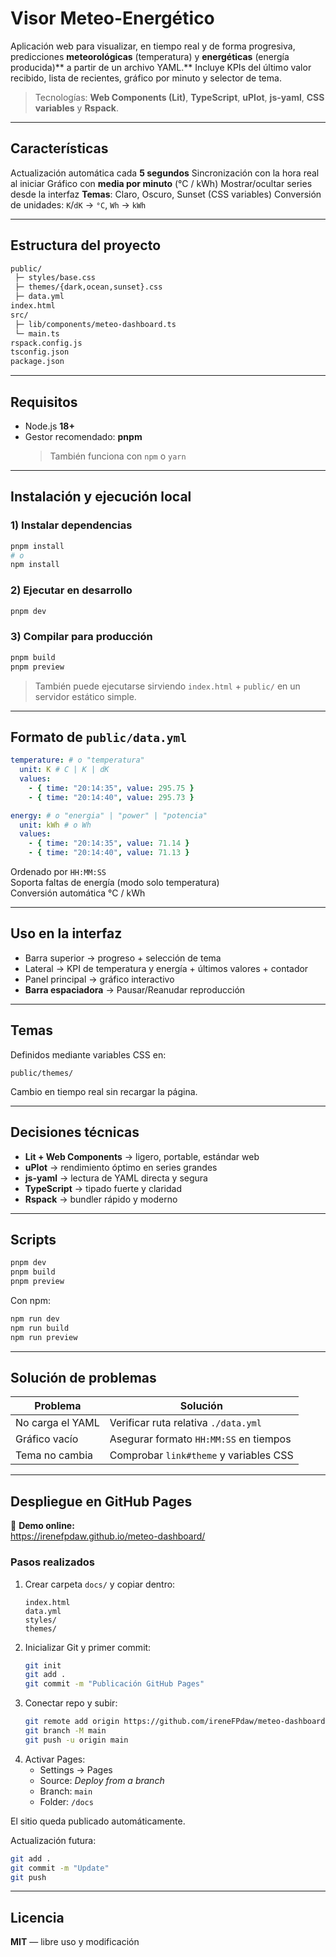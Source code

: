 # Visor Meteo-Energético

Aplicación web para visualizar, en tiempo real y de forma progresiva, predicciones **meteorológicas** (temperatura) y **energéticas** (energía producida)** a partir de un archivo YAML.** Incluye KPIs del último valor recibido, lista de recientes, gráfico por minuto y selector de tema.

> Tecnologías: **Web Components (Lit)**, **TypeScript**, **uPlot**, **js-yaml**, **CSS variables** y **Rspack**.

---

## Características

  Actualización automática cada **5 segundos**
  Sincronización con la hora real al iniciar
  Gráfico con **media por minuto** (°C / kWh)
  Mostrar/ocultar series desde la interfaz
  **Temas**: Claro, Oscuro, Sunset (CSS variables)
  Conversión de unidades: `K`/`dK` → `°C`, `Wh` → `kWh`

---

## Estructura del proyecto

```txt
public/
 ├─ styles/base.css
 ├─ themes/{dark,ocean,sunset}.css
 ├─ data.yml
index.html
src/
 ├─ lib/components/meteo-dashboard.ts
 └─ main.ts
rspack.config.js
tsconfig.json
package.json
```

---

## Requisitos

- Node.js **18+**
- Gestor recomendado: **pnpm**
  > También funciona con `npm` o `yarn`

---

## Instalación y ejecución local

### 1) Instalar dependencias

```bash
pnpm install
# o
npm install
```

### 2) Ejecutar en desarrollo

```bash
pnpm dev
```

### 3) Compilar para producción

```bash
pnpm build
pnpm preview
```

> También puede ejecutarse sirviendo `index.html` + `public/` en un servidor estático simple.

---

## Formato de `public/data.yml`

```yml
temperature: # o "temperatura"
  unit: K # C | K | dK
  values:
    - { time: "20:14:35", value: 295.75 }
    - { time: "20:14:40", value: 295.73 }

energy: # o "energia" | "power" | "potencia"
  unit: kWh # o Wh
  values:
    - { time: "20:14:35", value: 71.14 }
    - { time: "20:14:40", value: 71.13 }
```

Ordenado por `HH:MM:SS`  
Soporta faltas de energía (modo solo temperatura)  
Conversión automática °C / kWh

---

## Uso en la interfaz

- Barra superior → progreso + selección de tema
- Lateral → KPI de temperatura y energía + últimos valores + contador
- Panel principal → gráfico interactivo
- **Barra espaciadora** → Pausar/Reanudar reproducción

---

## Temas

Definidos mediante variables CSS en:

```
public/themes/
```

Cambio en tiempo real sin recargar la página.

---

## Decisiones técnicas

- **Lit + Web Components** → ligero, portable, estándar web
- **uPlot** → rendimiento óptimo en series grandes
- **js-yaml** → lectura de YAML directa y segura
- **TypeScript** → tipado fuerte y claridad
- **Rspack** → bundler rápido y moderno

---

## Scripts

```bash
pnpm dev
pnpm build
pnpm preview
```

Con npm:

```bash
npm run dev
npm run build
npm run preview
```

---

## Solución de problemas

| Problema         | Solución                               |
| ---------------- | -------------------------------------- |
| No carga el YAML | Verificar ruta relativa `./data.yml`   |
| Gráfico vacío    | Asegurar formato `HH:MM:SS` en tiempos |
| Tema no cambia   | Comprobar `link#theme` y variables CSS |

---

## Despliegue en GitHub Pages

🔗 **Demo online:**  
https://irenefpdaw.github.io/meteo-dashboard/

### Pasos realizados

1. Crear carpeta `docs/` y copiar dentro:
   ```
   index.html
   data.yml
   styles/
   themes/
   ```
2. Inicializar Git y primer commit:
   ```bash
   git init
   git add .
   git commit -m "Publicación GitHub Pages"
   ```
3. Conectar repo y subir:
   ```bash
   git remote add origin https://github.com/ireneFPdaw/meteo-dashboard.git
   git branch -M main
   git push -u origin main
   ```
4. Activar Pages:
   - Settings → Pages
   - Source: _Deploy from a branch_
   - Branch: `main`
   - Folder: `/docs`

El sitio queda publicado automáticamente.

Actualización futura:

```bash
git add .
git commit -m "Update"
git push
```

---

## Licencia

**MIT** — libre uso y modificación
